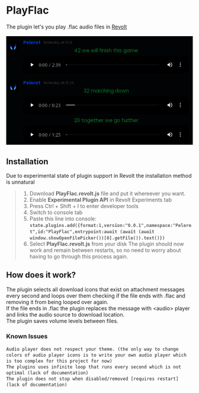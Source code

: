 # PlayFlac

The plugin let's you play .flac audio files in [Revolt](https://github.com/revoltchat)<br/><br/>
![Screenshot](https://raw.githubusercontent.com/Peleret/RevoltChatPlugins/main/PlayFlac.png)

## Installation
Due to experimental state of plugin support in Revolt the installation method is unnatural<br/>

> 1. Download **PlayFlac.revolt.js** file and put it whereever you want.
> 2. Enable **Experimental Plugin API** in Revolt Experiments tab
> 3. Press Ctrl + Shift + I to enter developer tools
> 4. Switch to console tab
> 5. Paste this line into console:<br/>
>  **`state.plugins.add({format:1,version:"0.0.1",namespace:"Peleret",id:"PlayFlac",entrypoint:await (await (await window.showOpenFilePicker())[0].getFile()).text()})`**
>  6. Select **PlayFlac.revolt.js** from your disk
The plugin should now work and remain between restarts, so no need to worry about having to go through this process again.

## How does it work?
The plugin selects all download icons that exist on attachment messages every second and loops over them checking if the file ends with .flac and removing it from being looped over again.<br/>
If the file ends in .flac the plugin replaces the message with \<audio> player and links the audio source to download location.<br/>
The plugin saves volume levels between files.

### Known Issues
```
Audio player does not respect your theme. (the only way to change colors of audio player icons is to write your own audio player which is too complex for this project for now)
The plugins uses infinite loop that runs every second which is not optimal (lack of documentation)
The plugin does not stop when disabled/removed [requires restart] (lack of documentation)
```
